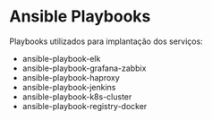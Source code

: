 # Ansible Playbooks

Playbooks utilizados para implantação dos serviços:

- ansible-playbook-elk
- ansible-playbook-grafana-zabbix
- ansible-playbook-haproxy 
- ansible-playbook-jenkins 
- ansible-playbook-k8s-cluster
- ansible-playbook-registry-docker